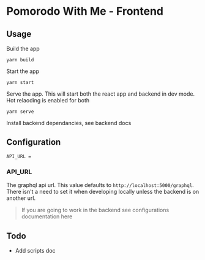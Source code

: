 # Pomorodo With Me - Frontend

## Usage

Build the app
```
yarn build
```

Start the app
```
yarn start
```

Serve the app. This will start both the react app and backend in dev mode. Hot relaoding is enabled for both
```
yarn serve
````

Install backend dependancies, see backend docs

## Configuration
```
API_URL =
```

### API_URL

The graphql api url. This value defaults to `http://localhost:5000/graphql`. There isn't a need to set it when developing locally unless the backend is on another url.

> If you are going to work in the backend see configurations documentation here

## Todo
- Add scripts doc
